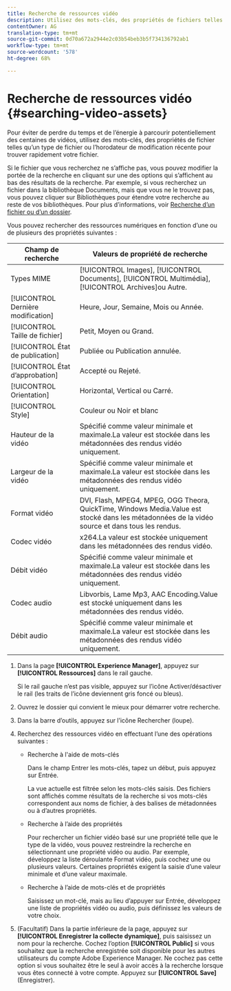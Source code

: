 ```yaml
---
title: Recherche de ressources vidéo
description: Utilisez des mots-clés, des propriétés de fichiers telles qu’un type MIME, la taille ou l’horodatage de modification récente pour retrouver rapidement vos fichiers dans AEM Assets.
contentOwner: AG
translation-type: tm+mt
source-git-commit: 0d70a672a2944e2c03b54beb3b5f734136792ab1
workflow-type: tm+mt
source-wordcount: '578'
ht-degree: 68%

---
```



# Recherche de ressources vidéo {#searching-video-assets}

Pour éviter de perdre du temps et de l’énergie à parcourir potentiellement des centaines de vidéos, utilisez des mots-clés, des propriétés de fichier telles qu’un type de fichier ou l’horodateur de modification récente pour trouver rapidement votre fichier.

Si le fichier que vous recherchez ne s’affiche pas, vous pouvez modifier la portée de la recherche en cliquant sur une des options qui s’affichent au bas des résultats de la recherche. Par exemple, si vous recherchez un fichier dans la bibliothèque Documents, mais que vous ne le trouvez pas, vous pouvez cliquer sur Bibliothèques pour étendre votre recherche au reste de vos bibliothèques. Pour plus d’informations, voir [Recherche d’un fichier ou d’un dossier](https://windows.microsoft.com/en-us/windows7/find-a-file-or-folder).

Vous pouvez rechercher des ressources numériques en fonction d’une ou de plusieurs des propriétés suivantes :

| Champ de recherche | Valeurs de propriété de recherche |
|---|---|
| Types MIME | [!UICONTROL Images], [!UICONTROL Documents], [!UICONTROL Multimédia], [!UICONTROL Archives]ou Autre. |
| [!UICONTROL Dernière modification] | Heure, Jour, Semaine, Mois ou Année. |
| [!UICONTROL Taille de fichier] | Petit, Moyen ou Grand. |
| [!UICONTROL État de publication] | Publiée ou Publication annulée. |
| [!UICONTROL État d’approbation] | Accepté ou Rejeté. |
| [!UICONTROL Orientation] | Horizontal, Vertical ou Carré. |
| [!UICONTROL Style] | Couleur ou Noir et blanc |
| Hauteur de la vidéo | Spécifié comme valeur minimale et maximale.La valeur est stockée dans les métadonnées des rendus vidéo uniquement. |
| Largeur de la vidéo | Spécifié comme valeur minimale et maximale.La valeur est stockée dans les métadonnées des rendus vidéo uniquement. |
| Format vidéo | DVI, Flash, MPEG4, MPEG, OGG Theora, QuickTime, Windows Media.Value est stocké dans les métadonnées de la vidéo source et dans tous les rendus. |
| Codec vidéo | x264.La valeur est stockée uniquement dans les métadonnées des rendus vidéo. |
| Débit vidéo | Spécifié comme valeur minimale et maximale.La valeur est stockée dans les métadonnées des rendus vidéo uniquement. |
| Codec audio | Libvorbis, Lame Mp3, AAC Encoding.Value est stocké uniquement dans les métadonnées des rendus vidéo. |
| Débit audio  | Spécifié comme valeur minimale et maximale.La valeur est stockée dans les métadonnées des rendus vidéo uniquement. |

1. Dans la page **[!UICONTROL Experience Manager]**, appuyez sur **[!UICONTROL Ressources]** dans le rail gauche.

   Si le rail gauche n’est pas visible, appuyez sur l’icône Activer/désactiver le rail (les traits de l’icône deviennent gris foncé ou bleus).

1. Ouvrez le dossier qui convient le mieux pour démarrer votre recherche.
1. Dans la barre d’outils, appuyez sur l’icône Rechercher (loupe).
1. Recherchez des ressources vidéo en effectuant l’une des opérations suivantes :

   * Recherche à l&#39;aide de mots-clés

      Dans le champ Entrer les mots-clés, tapez un début, puis appuyez sur Entrée.

      La vue actuelle est filtrée selon les mots-clés saisis. Des fichiers sont affichés comme résultats de la recherche si vos mots-clés correspondent aux noms de fichier, à des balises de métadonnées ou à d’autres propriétés.

   * Recherche à l’aide des propriétés

      Pour rechercher un fichier vidéo basé sur une propriété telle que le type de la vidéo, vous pouvez restreindre la recherche en sélectionnant une propriété vidéo ou audio. Par exemple, développez la liste déroulante Format vidéo, puis cochez une ou plusieurs valeurs. Certaines propriétés exigent la saisie d’une valeur minimale et d’une valeur maximale.

   * Recherche à l’aide de mots-clés et de propriétés

      Saisissez un mot-clé, mais au lieu d’appuyer sur Entrée, développez une liste de propriétés vidéo ou audio, puis définissez les valeurs de votre choix.

1. (Facultatif) Dans la partie inférieure de la page, appuyez sur **[!UICONTROL Enregistrer la collecte dynamique]**, puis saisissez un nom pour la recherche. Cochez l’option **[!UICONTROL Public]** si vous souhaitez que la recherche enregistrée soit disponible pour les autres utilisateurs du compte Adobe Experience Manager. Ne cochez pas cette option si vous souhaitez être le seul à avoir accès à la recherche lorsque vous êtes connecté à votre compte. Appuyez sur **[!UICONTROL Save]** (Enregistrer).
